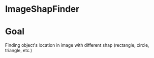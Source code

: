 # ImageShapFinder

# Goal

Finding object's location in image with different shap (rectangle, circle, triangle, etc.)
